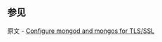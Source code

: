 ## 参见

原文 - [Configure mongod and mongos for TLS/SSL]( https://docs.mongodb.com/manual/tutorial/configure-ssl/ )

